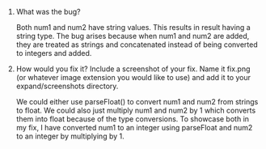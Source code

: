 1. What was the bug?

   Both num1 and num2 have string values. This results in result having a string type. The bug arises because when num1 and num2 are added, they are treated as strings and concatenated instead of being converted to integers and added. 
   
2. How would you fix it? Include a screenshot of your fix. Name it fix.png (or whatever image extension you would like to use) and add it to your expand/screenshots directory.

   We could either use parseFloat() to convert num1 and num2 from strings to float. We could also just multiply num1 and num2 by 1 which converts them into float because of the type conversions. To showcase both in my fix, I have converted num1 to an integer using parseFloat and num2 to an integer by multiplying by 1.
